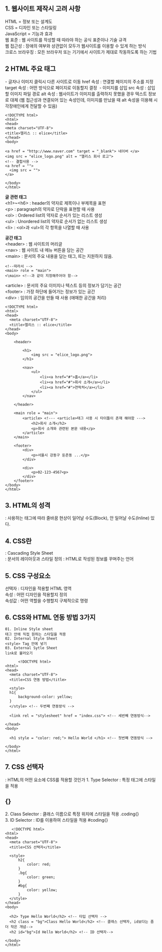 ## 1. **웹사이트 제작시 고려 사항**  
HTML = 정보 또는 설계도  
CSS = 디자인 또는 스타일링  
JavaScript = 기능과 효과  
웹 표준 : 웹 사이트를 작성할 때 따라야 하는 공식 표준이나 기술 규격  
웹 접근성 : 장애의 여부와 상관없이 모두가 웹사이트를 이용할 수 있게 하는 방식  
크로스 브라우징 : 모든 브라우저 또는 기기에서 사이트가 제대로 작동하도록 하는 기법  

## **2 HTML 주요 태그**  
<a> - 글자나 이미지 클릭시 다른 사이트로 이동
  href 속성 : 연결할 페이지의 주소를 지정
  target 속성 : 어떤 방식으로 페이지로 이동할지 결정
<img> - 이미지를 삽입
  src 속성 : 삽입할 이미지 파일 경로
  alt 속성 : 웹사이트가 이미지를 출력하지 못했을 경우 텍스트 정보로 대체 
    (웹 접근성과 연결되어 있는 속성인데, 이미지를 만났을 때 alt 속성을 이용해 시각장애인에게 전달할 수 있음)  
  
  ```  
  <!DOCTYPE html>
<html>
<head>
  <meta charset="UTF-8">
  <title>엘리스 :: elice</title>
</head>
<body>
  
  <a href = "http://www.naver.com" target = "_blank"> 네이버 </a>
  <img src = "elice_logo.png" alt = "엘리스 회사 로고">
  <!-- 결합사용 -->
  <a href = "">
    <img src = "">
  </a>
  
</body>
</html>
  ```  
 
  
 **글 관련 태그**  
 \<h1\>~\<h6\> : header의 약자로 제목이나 부제목을 표현  
 \<p\> : paragraph의 약자로 단락을 표현할 때 사용  
 \<ol\> : Ordered list의 약자로 순서가 있는 리스트 생성  
 \<ul\> : Unordered list의 약자로 순서가 없는 리스트 생성  
 \<li\> : \<ol\>과 \<ul\>의 각 항목을 나열할 때 사용  
 
 **공간 태그**  
 \<header\> : 웹 사이트의 머리글  
 \<nav\> : 웹 사이트 내 메뉴 버튼을 담는 공간  
 \<main\> : 문서의 주요 내용을 담는 태그, IE는 지원하지 않음.  
  ```  
  <!--따라서 -->
  <main> role = "main"> 
  <\main> <!--과 같이 지정해주어야 함-->
  ```  
  \<article\> : 문서의 주요 이미지나 텍스트 등의 정보가 담기는 공간  
  \<footer\> : 가장 하단에 들어가는 정보가 있는 공간  
  \<div\> : 임의의 공간을 만들 때 사용 (애매한 공간을 처리)  
  
    
```  
<!DOCTYPE html>
<html>
<head>
  <meta charset="UTF-8">
  <title>엘리스 :: elice</title>
</head>
<body>

    <header>
        
        <h1>
            <img src = "elice_logo.png">
        </h1>
        
        <nav>
            <ul>
                <li><a href="#">홈</a></li>
                <li><a href="#">회사 소개</a></li>
                <li><a href="#">연락처</a></li>
            </ul>
        </nav>
        
    </header>
    
    <main role = "main">
        <article> <!--- <article>태그 사용 시 타이틀이 존재 해야함 --->
            <h2>회사 소개</h2>
            <p>회사 소개와 관련된 본문 내용</p>
        </article>
    </main>
    
    <footer>
        <div>
            <p>서울시 강동구 둔촌동 ...</p>
        </div>
        
        <div>
            <p>02-123-4567<p>
        </div>
    </footer>
</body>
</html> 
```  
    
## 3. HTML의 성격  
: 사용하는 태그에 따라 줄바꿈 현상이 일어날 수도(Block), 안 일어날 수도(Inline) 있다.  
    
## 4. CSS란  
: Cascading Style Sheet  
: 문서의 레이아웃과 스타일 정의 
: HTML로 작성된 정보를 꾸며주는 언어  
    
## 5. CSS 구성요소
선택자 : 디자인을 적용할 HTML 영역  
속성 : 어떤 디자인을 적용할지 정의  
속성값 : 어떤 역할을 수행할지 구체적으로 명령
 
 ## 6. CSS와 HTML 연동 방법 3가지
    01. Inline Style sheet
    태그 안에 직접 원하는 스타일을 적용  
    02. Internal Style Sheet
    <style> Tag 안에 넣기  
    03. External Sytle Sheet
    link로 불러오기  
      
```  
      <!DOCTYPE html>
<html>
<head>
  <meta charset="UTF-8">
  <title>CSS 연동 방법</title>
  
  <style>
  h1{
      background-color: yellow; 
  } 
  </style> <!-- 두번째 연동방식 -->
  
  <link rel = "stylesheet" href = "index.css"> <!-- 세번째 연동방식-->
    
</head>
<body>
  
  <h1 style = "color: red;"> Hello World </h1> <!-- 첫번째 연동방식 -->
  
</body>
</html>
```  
      
## 7. CSS 선택자   
: HTML의 어떤 요소에 CSS를 적용할 것인가 
      1. Type Selector : 특정 태그에 스타일을 적용  <h2>{}</h2>
      2. Class Selector : 클래스 이름으로 특정 위치에 스타일을 적용 .coding{}  
      3. ID Selector : ID를 이용하여 스타일을 적용 #coding{}  
 
```  
   <!DOCTYPE html>
<html>
<head>
  <meta charset="UTF-8">
  <title>CSS 선택자</title>
  
  <style>
      h2{
          color: red;
      }
      .bg{
          color: green;
      }
      #bg{
          color: yellow;
      }
  </style>
</head>
<body>
  
  <h2> Type Hello World</h2> <!-- 타입 선택자 -->
  <h2 class = "bg">Class Hello World</h2> <!-- 클래스 선택자, id보다는 좀 더 작은 개념-->  
  <h2 id="bg">Id Hello World</h2> <!-- ID 선택자-->
  
</body>
</html>   
```
